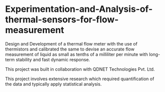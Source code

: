 # Experimentation-and-Analysis-of-thermal-sensors-for-flow-measurement
Design and Development of a thermal flow meter with the use of thermistors and calibrated the same to devise an accurate flow measurement of liquid as small as tenths of a milliliter per minute with long-term stability and fast dynamic response.

This project was built in collaboration with QDNET Technologies Pvt. Ltd.

This project involves extensive research which required quantification of the data and typically apply statistical analysis.
